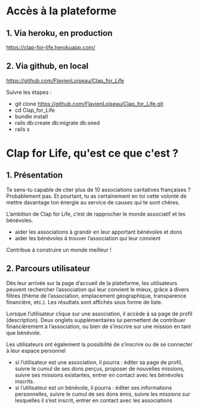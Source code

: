 # Accès à la plateforme

## 1. Via heroku, en production

https://clap-for-life.herokuapp.com/

## 2. Via github, en local

https://github.com/FlavienLoiseau/Clap_for_Life

Suivre les étapes :
* git clone https://github.com/FlavienLoiseau/Clap_for_Life.git
* cd Clap_for_Life
* bundle install
* rails db:create db:migrate db:seed
* rails s

# Clap for Life, qu'est ce que c'est ?

## 1. Présentation

Te sens-tu capable de citer plus de 10 associations caritatives françaises ? Probablement pas. Et pourtant, tu as certainement en toi cette volonté de mettre davantage ton énergie au service de causes qui te sont chères.

L’ambition de Clap for Life, c’est de rapprocher le monde associatif et les bénévoles.
* aider les associations à grandir en leur apportant bénévoles et dons
* aider les bénévoles à trouver l’association qui leur convient

Contribue à construire un monde meilleur !

## 2. Parcours utilisateur

Dès leur arrivée sur la page d’accueil de la plateforme, les utilisateurs peuvent rechercher l’association qui leur convient le mieux, grâce à divers filtres (thème de l’association, emplacement géographique, transparence financière, etc.). Les résultats sont affichés sous forme de liste.

Lorsque l’utilisateur clique sur une association, il accède à sa page de profil (description). Deux onglets supplémentaires lui permettent de contribuer financièrement à l’association, ou bien de s’inscrire sur une mission en tant que bénévole.

Les utilisateurs ont également la possibilité de s’inscrire ou de se connecter à leur espace personnel
* si l’utilisateur est une association, il pourra : éditer sa page de profil, suivre le cumul de ses dons perçus, proposer de nouvelles missions, suivre ses missions existantes, entrer en contact avec les bénévoles inscrits.
* si l’utilisateur est un bénévole, il pourra : éditer ses informations personnelles, suivre le cumul de ses dons émis, suivre les missions sur lesquelles il s’est inscrit, entrer en contact avec les associations

